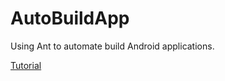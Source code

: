 AutoBuildApp
============

Using Ant to automate build Android applications.

[Tutorial](http://geek4it.com/2014/04/05/Using-Ant-To-Build-Android-Applications-Automatically.html)
